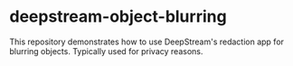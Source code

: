# deepstream-object-blurring
This repository demonstrates how to use DeepStream's redaction app for blurring objects. Typically used for privacy reasons.
